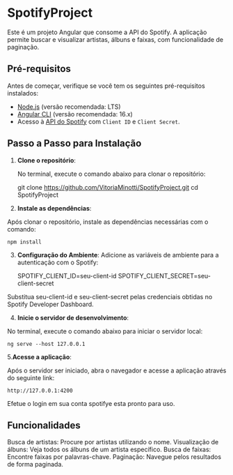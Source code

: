 # SpotifyProject

Este é um projeto Angular que consome a API do Spotify. A aplicação permite buscar e visualizar artistas, álbuns e faixas, com funcionalidade de paginação.

## Pré-requisitos

Antes de começar, verifique se você tem os seguintes pré-requisitos instalados:

- [Node.js](https://nodejs.org/) (versão recomendada: LTS)
- [Angular CLI](https://angular.io/cli) (versão recomendada: 16.x)
- Acesso à [API do Spotify](https://developer.spotify.com/dashboard/applications) com `Client ID` e `Client Secret`.

## Passo a Passo para Instalação

1. **Clone o repositório**:

   No terminal, execute o comando abaixo para clonar o repositório:
   
   git clone https://github.com/VitoriaMinotti/SpotifyProject.git
   cd SpotifyProject

2. **Instale as dependências**:

  Após clonar o repositório, instale as dependências necessárias com o comando:
    
    npm install

3. **Configuração do Ambiente**:
  Adicione as variáveis de ambiente para a autenticação com o Spotify:
  
    SPOTIFY_CLIENT_ID=seu-client-id
    SPOTIFY_CLIENT_SECRET=seu-client-secret
  
  Substitua seu-client-id e seu-client-secret pelas credenciais obtidas no Spotify Developer Dashboard.

4. **Inicie o servidor de desenvolvimento**:

  No terminal, execute o comando abaixo para iniciar o servidor local:
  
    ng serve --host 127.0.0.1

5.**Acesse a aplicação**:

  Após o servidor ser iniciado, abra o navegador e acesse a aplicação através do seguinte link:
  
    http://127.0.0.1:4200
  
  Efetue o login em sua conta spotifye esta pronto para uso.

## Funcionalidades
  Busca de artistas: Procure por artistas utilizando o nome.
  Visualização de álbuns: Veja todos os álbuns de um artista específico.
  Busca de faixas: Encontre faixas por palavras-chave.
  Paginação: Navegue pelos resultados de forma paginada.

